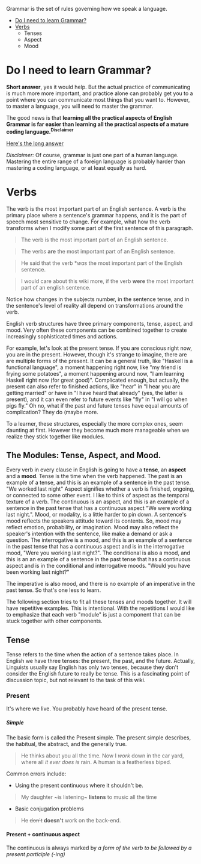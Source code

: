 

Grammar is the set of rules governing how we speak a language. 

* [Do I need to learn Grammar?](./Do-I-Need-Grammar?.md)
* [Verbs](#Verbs)
    * Tenses
    * Aspect
    * Mood

# Do I need to learn Grammar?

**Short answer**, yes it would help. But the actual practice of communicating is
much more more important, and practice alone can probably get you to a point
where you can communicate most things that you want to. However, to master a
language, you will need to master the grammar.

The good news is that **learning all the practical aspects of English Grammar is
far easier than learning all the practical aspects of a mature coding
language.<sup>Disclaimer</sup>**  


[Here's the long answer](./Do-I-Need-Grammar?.md)

_Disclaimer:_ Of course, grammar is just one part of a human language. Mastering
the entire range of a foreign language is probably harder than mastering a coding
language, or at least equally as hard.

# Verbs 

The verb is the most important part of an English sentence. A verb is the primary
place where a sentence's grammar happens, and it is the part of speech most
sensitive to change. For example, what how the verb transforms when I modify
some part of the first sentence of this paragraph.

>The verb is the most important part of an English sentence.

>The verb*s* **are** the most important part of an English sentence.

>He said that the verb **was* the most important part of the English sentence.

>I would care about this wiki more, if the verb **were** the most important part
>of an english sentence.

Notice how changes in the subjects number, in the sentence tense, and in the
sentence's level of reality all depend on transformations around the verb.

English verb structures have three primary components, tense, aspect, and mood.
Very often these components can be combined together to create increasingly
sophisticated times and actions. 

For example, let's look at the present tense. If you are conscious right now,
you are in the present.  However, though it's
strange to imagine, there are are multiple forms of the present. It can be a 
general truth, like "Haskell is a functional language", a moment happening right
now, like "my friend is frying some potatoes", a moment happening around now, "I
am learning Haskell right now (for great good)". Complicated enough, but actually, the present can
also refer to finished actions, like "hear" in "I hear you are getting married"
or have in "I have heard that already" (yes, the latter is present), and it can
even refer to future events like "fly" in "I will go when pigs fly." Oh no, what
if the past and future tenses have equal amounts of complication? They do (maybe
more.

To a learner, these structures, especially the
more complex ones, seem daunting at first.  However they become much more manageable when we realize they stick together like modules.

## The Modules: Tense, Aspect, and Mood.

Every verb in every clause in English is going to have a **tense**, an **aspect** and a
**mood**. Tense is the time when the verb happened. The past is an example of a
tense, and this is an example of a sentence in the past tense. "We worked last
night" Aspect signifies whether a verb is finished, ongoing, or connected to
some other event. I like to think of aspect as the temporal texture of a verb.
The continuous is an aspect, and this is an example of a sentence in the past
tense that has a continuous aspect "We were working last night.". Mood, or modality, is a
little harder to pin down. A sentence's mood reflects the speakers attitude
toward its contents. So, mood may reflect emotion, probability, or imagination.
Mood may also reflect the speaker's intention with the sentence, like make a
demand or ask a question. The interrogative is a mood, and this is an example of
a sentence in the past tense that has a continuous aspect and is in the
interrogative mood, "Were you working last night?". The conditional is also a
mood, and this is an an example of a sentence in the past tense that has a
continuous aspect and is in the conditional and interrogative moods. "Would you
have been working last night?"  

The imperative is also mood, and there is no example of an imperative in the past tense. So that's one less
to learn. 


The following section tries to fit all these tenses and moods together. It will have repetitive examples. This is intentional. With
the repetitions I would like to emphasize that each verb "module" is just a
component that can be stuck together with other components.

## Tense

Tense refers to the time when the action of a sentence takes place. In English
we have three tenses: the present, the past, and the future.  Actually,
Linguists usually say English has only two tenses, because they don't consider
the English future to really be tense. This is a fascinating point of discussion
topic, but not relevant to the task of this wiki.

### Present

It's where we live. You probably have heard of the present tense.


##### Simple

The basic form is called the Present simple. The present simple describes, the habitual, the
abstract, and the generally true.

>He thinks about you all the time.
> Now I *work* down in the car yard, where all *it ever does* *is* rain.
> A human is a featherless biped.

Common errors include:
* Using the present continuous where it shouldn't be.
> My daughter ~is listening~ **listens** to music all the time
* Basic conjugation problems
> He ~~don't~~ **doesn't** work on the back-end. 

#### Present + continuous aspect

The continuous is always marked by *a form of the verb to be followed by a present participle (-ing)*

